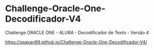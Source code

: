 # Challenge-Oracle-One-Decodificador-V4
Challenge ORACLE ONE - ALURA - Decodificador de Texto - Versão 4


https://spavan99.github.io/Challenge-Oracle-One-Decodificador-V4/
